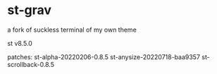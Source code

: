 # st-grav
a fork of suckless terminal of my own theme

st v8.5.0
 
patches:
st-alpha-20220206-0.8.5
st-anysize-20220718-baa9357
st-scrollback-0.8.5

